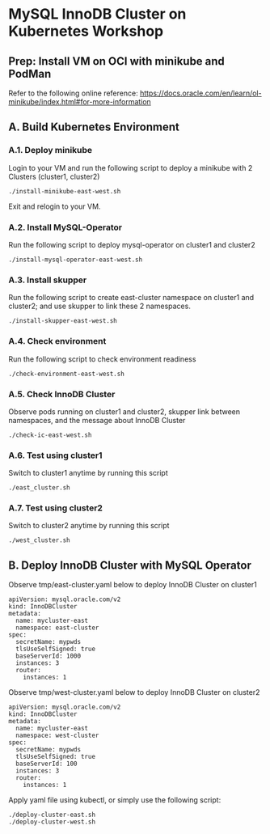 # MySQL InnoDB Cluster on Kubernetes Workshop

## Prep: Install VM on OCI with minikube and PodMan
Refer to the following online reference: https://docs.oracle.com/en/learn/ol-minikube/index.html#for-more-information 

## A. Build Kubernetes Environment
### A.1. Deploy minikube
Login to your VM and run the following script to deploy a minikube with 2 Clusters (cluster1, cluster2)
```
./install-minikube-east-west.sh 
```
Exit and relogin to your VM.
### A.2. Install MySQL-Operator 
Run the following script to deploy mysql-operator on cluster1 and cluster2
```
./install-mysql-operator-east-west.sh
```
### A.3. Install skupper 
Run the following script to create east-cluster namespace on cluster1 and cluster2; and use skupper to link these 2 namespaces.
```
./install-skupper-east-west.sh
```
### A.4. Check environment
Run the following script to check environment readiness
```
./check-environment-east-west.sh 
```
### A.5. Check InnoDB Cluster
Observe pods running on cluster1 and cluster2, skupper link between namespaces, and the message about InnoDB Cluster
```
./check-ic-east-west.sh
```
### A.6. Test using cluster1
Switch to cluster1 anytime by running this script
```
./east_cluster.sh 
```
### A.7. Test using cluster2
Switch to cluster2 anytime by running this script
```
./west_cluster.sh
```
## B. Deploy InnoDB Cluster with MySQL Operator
Observe tmp/east-cluster.yaml below to deploy InnoDB Cluster on cluster1
```
apiVersion: mysql.oracle.com/v2
kind: InnoDBCluster
metadata:
  name: mycluster-east
  namespace: east-cluster
spec:
  secretName: mypwds
  tlsUseSelfSigned: true
  baseServerId: 1000
  instances: 3
  router:
    instances: 1
```
Observe tmp/west-cluster.yaml below to deploy InnoDB Cluster on cluster2
```
apiVersion: mysql.oracle.com/v2
kind: InnoDBCluster
metadata:
  name: mycluster-east
  namespace: west-cluster
spec:
  secretName: mypwds
  tlsUseSelfSigned: true
  baseServerId: 100
  instances: 3
  router:
    instances: 1
```
Apply yaml file using kubectl, or simply use the following script:
```
./deploy-cluster-east.sh
./deploy-cluster-west.sh
```
